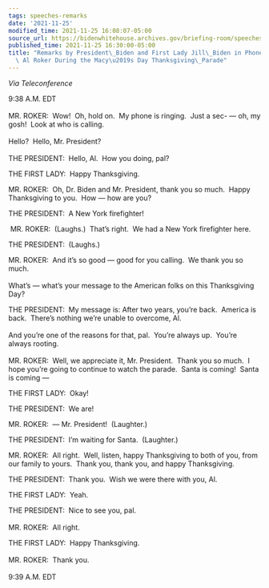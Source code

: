 ```yaml
---
tags: speeches-remarks
date: '2021-11-25'
modified_time: 2021-11-25 16:08:07-05:00
source_url: https://bidenwhitehouse.archives.gov/briefing-room/speeches-remarks/2021/11/25/remarks-by-president-biden-and-first-lady-jill-biden-in-phone-call-with-al-roker-during-the-macys-day-thanksgiving-parade/
published_time: 2021-11-25 16:30:00-05:00
title: "Remarks by President\_Biden and First Lady Jill\_Biden in Phone Call with\
  \ Al Roker During the Macy\u2019s Day Thanksgiving\_Parade"
---
```

 
*Via Teleconference*

9:38 A.M. EDT  
   
MR. ROKER:  Wow!  Oh, hold on.  My phone is ringing.  Just a sec- — oh,
my gosh!  Look at who is calling.   
   
Hello?  Hello, Mr. President?  
   
THE PRESIDENT:  Hello, Al.  How you doing, pal?

THE FIRST LADY:  Happy Thanksgiving.

MR. ROKER:  Oh, Dr. Biden and Mr. President, thank you so much.  Happy
Thanksgiving to you.  How — how are you?

THE PRESIDENT:  A New York firefighter!

 MR. ROKER:  (Laughs.)  That’s right.  We had a New York firefighter
here.

THE PRESIDENT:  (Laughs.)

MR. ROKER:  And it’s so good — good for you calling.  We thank you so
much.   
   
What’s — what’s your message to the American folks on this Thanksgiving
Day?

THE PRESIDENT:  My message is: After two years, you’re back.  America is
back.  There’s nothing we’re unable to overcome, Al.   
   
And you’re one of the reasons for that, pal.  You’re always up.  You’re
always rooting.  
   
MR. ROKER:  Well, we appreciate it, Mr. President.  Thank you so much. 
I hope you’re going to continue to watch the parade.  Santa is coming! 
Santa is coming —

THE FIRST LADY:  Okay!

THE PRESIDENT:  We are!

MR. ROKER:  — Mr. President!  (Laughter.)

THE PRESIDENT:  I’m waiting for Santa.  (Laughter.)

MR. ROKER:  All right.  Well, listen, happy Thanksgiving to both of you,
from our family to yours.  Thank you, thank you, and happy Thanksgiving.

THE PRESIDENT:  Thank you.  Wish we were there with you, Al. 

THE FIRST LADY:  Yeah.

THE PRESIDENT:  Nice to see you, pal.  
   
MR. ROKER:  All right.

THE FIRST LADY:  Happy Thanksgiving.  
   
MR. ROKER:  Thank you.  
   
9:39 A.M. EDT

